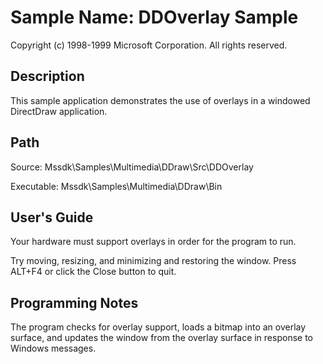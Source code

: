 # Sample Name: DDOverlay Sample

Copyright (c) 1998-1999 Microsoft Corporation. All rights reserved.

## Description

This sample application demonstrates the use of overlays in a windowed DirectDraw application.

## Path

Source: Mssdk\Samples\Multimedia\DDraw\Src\DDOverlay

Executable: Mssdk\Samples\Multimedia\DDraw\Bin

## User's Guide

Your hardware must support overlays in order for the program to run.

Try moving, resizing, and minimizing and restoring the window. Press ALT+F4 or click the Close button to quit.

## Programming Notes

The program checks for overlay support, loads a bitmap into an overlay surface, and updates the window from the overlay surface in response to Windows messages.
